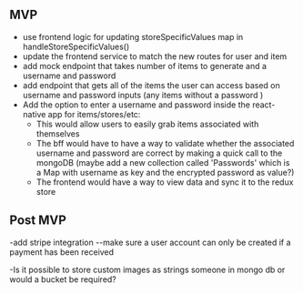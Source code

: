 ## MVP
- use frontend logic for updating storeSpecificValues map in handleStoreSpecificValues()
- update the frontend service to match the new routes for user and item
- add mock endpoint that takes number of items to generate and a username and password
- add endpoint that gets all of the items the user can access based on username and password inputs (any items without a password )
- Add the option to enter a username and password inside the react-native app for items/stores/etc:
    - This would allow users to easily grab items associated with themselves
    - The bff would have to have a way to validate whether the associated username and password are correct by making a quick call to the mongoDB (maybe add a new collection called 'Passwords' which is a Map with username as key and the encrypted password as value?)
    - The frontend would have a way to view data and sync it to the redux store

## Post MVP
-add stripe integration
    --make sure a user account can only be created if a payment has been received

-Is it possible to store custom images as strings someone in mongo db or would a bucket be required?